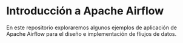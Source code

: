 # Introducción a Apache Airflow

En este repositorio exploraremos algunos ejemplos de aplicación de Apache Airflow para el diseño e implementación de fliujos de datos. 
